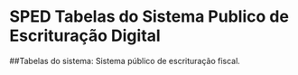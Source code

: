 
# SPED Tabelas do Sistema Publico de Escrituração Digital

##Tabelas do sistema: Sistema público de escrituração fiscal.
